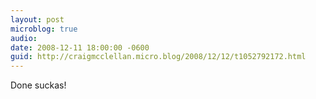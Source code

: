 ```yaml
---
layout: post
microblog: true
audio: 
date: 2008-12-11 18:00:00 -0600
guid: http://craigmcclellan.micro.blog/2008/12/12/t1052792172.html
---
```

Done suckas!

